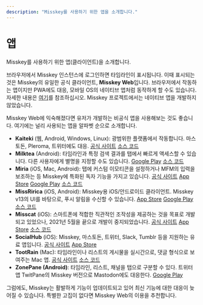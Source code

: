 ```yaml
---
description: "Misskey를 사용하기 위한 앱을 소개합니다."
---
```


# 앱
Misskey를 사용하기 위한 앱(클라이언트)을 소개합니다.

브라우저에서 Misskey 인스턴스에 로그인하면 타임라인이 표시됩니다. 이때 표시되는 것은 Misskey의 유일한 공식 클라이언트, **Misskey Web**입니다. 브라우저에서 작동하는 앱이지만 PWA에도 대응, 모바일 OS의 네이티브 앱처럼 동작하게 할 수도 있습니다. 자세한 내용은 [여기](./features/pwa.md)를 참조하십시오. Misskey 프로젝트에서는 네이티브 앱을 개발하지 않았습니다.

Misskey Web에 익숙해졌다면 유저가 개발하는 비공식 앱을 사용해보는 것도 좋습니다. 여기에는 널리 사용되는 앱을 알파벳 순으로 소개합니다.

- **Kaiteki** (웹, Android, Windows, Linux): 광범위한 플랫폼에서 작동합니다. 마스토돈, Pleroma, 트위터에도 대응. [공식 사이트](https://craftplacer.moe/projects/kaiteki/) [소스 코드](https://github.com/Kaiteki-Fedi/Kaiteki)
- **Milktea** (Android): 타임라인과 특정 검색 결과를 탭에서 빠르게 액세스할 수 있습니다. 다른 사용자에게 별명을 지정할 수도 있습니다. [Google Play](https://play.google.com/store/apps/details?id=jp.panta.misskeyandroidclient) [소스 코드](https://github.com/pantasystem/Milktea)
- **Miria** (iOS, Mac, Android): 탭에 커스텀 이모티콘을 설정하거나 MFM의 입력을 보조하는 등 Misskey에 특화된 독자 기능을 가지고 있습니다. [공식 사이트](https://shiosyakeyakini.info/miria_web/) [App Store](https://apps.apple.com/jp/app/miria/id6449201469) [Google Play](https://play.google.com/store/apps/details?id=info.shiosyakeyakini.miria) [소스 코드](https://github.com/shiosyakeyakini-info/miria)
- **MissRirica** (iOS, Android): Misskey용 iOS/안드로이드 클라이언트. Misskey v13의 UI를 바탕으로, 푸시 알림을 수신할 수 있습니다. [App Store](https://apps.google.com/app/missririca/id1659214999) [Google Play](https://play.google.com/store/apps/details?id=space.riinswork.missririca) [소스 코드](https://github.com/fruitriin/missRirica-client)
- **Misscat** (iOS): 스마트폰에 적합한 직관적인 조작성을 제공하는 것을 목표로 개발되고 있었으나, 2021년 5월을 끝으로 개발이 중지되었습니다. [공식 사이트](https://yuiga.dev/misscat/) [App Store](https://apps.apple.com/app/id1505059993) [소스 코드](https://github.com/YuigaWada/MissCat)
- **SocialHub** (iOS): Misskey, 마스토돈, 트위터, Slack, Tumblr 등을 지원하는 유료 앱입니다. [공식 사이트](https://uakihir0.github.io/socialhub/) [App Store](https://apps.apple.com/us/app/socialhub-socialmedia-client/id1474451582)
- **TootRain** (Mac): 타임라인이나 리스트의 게시물을 실시간으로, 댓글 형식으로 보여주는 Mac 앱. [공식 사이트](https://b123400.net/tootrain/ja) [소스 코드](https://github.com/b123400/TootRain)
- **ZonePane (Android)**: 타임라인, 리스트, 채널을 탭으로 구분할 수 있다. 트위터 앱 TwitPane의 Misskey 버전으로 Mastodon에도 대응한다. [Google Play](https://play.google.com/store/apps/details?id=com.zonepane)

그럼에도, Misskey는 활발하게 기능이 업데이트되고 있어 최신 기능에 대한 대응이 늦어질 수 있습니다. 특별한 고집이 없다면 Misskey Web의 이용을 추천합니다.
